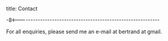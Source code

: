 title: Contact

-8<-----------------------------------------------------------

For all enquiries, please send me an e-mail at
bertrand at gmail.